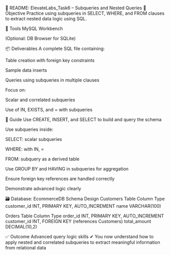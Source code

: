 📘 README: ElevateLabs_Task6 – Subqueries and Nested Queries
🧠 Objective
Practice using subqueries in SELECT, WHERE, and FROM clauses to extract nested data logic using SQL.

🧰 Tools
MySQL Workbench

(Optional: DB Browser for SQLite)

📦 Deliverables
A complete SQL file containing:

Table creation with foreign key constraints

Sample data inserts

Queries using subqueries in multiple clauses

Focus on:

Scalar and correlated subqueries

Use of IN, EXISTS, and = with subqueries

🧭 Guide
Use CREATE, INSERT, and SELECT to build and query the schema

Use subqueries inside:

SELECT: scalar subqueries

WHERE: with IN, =

FROM: subquery as a derived table

Use GROUP BY and HAVING in subqueries for aggregation

Ensure foreign key references are handled correctly

Demonstrate advanced logic clearly

🗃️ Database: EcommerceDB
Schema Design
Customers Table
Column	Type
customer_id	INT, PRIMARY KEY, AUTO_INCREMENT
name	VARCHAR(100)

Orders Table
Column	Type
order_id	INT, PRIMARY KEY, AUTO_INCREMENT
customer_id	INT, FOREIGN KEY (references Customers)
total_amount	DECIMAL(10,2)

✅ Outcome
Advanced query logic skills
✔ You now understand how to apply nested and correlated subqueries to extract meaningful information from relational data
